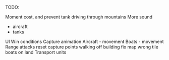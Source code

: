 TODO:

Moment cost, and prevent tank driving through mountains
More sound
 - aircraft
 - tanks

UI
Win conditions
Capture animation
Aircraft - movement
Boats - movement
Range attacks
reset capture points walking off building
fix map wrong tile
boats on land
Transport units